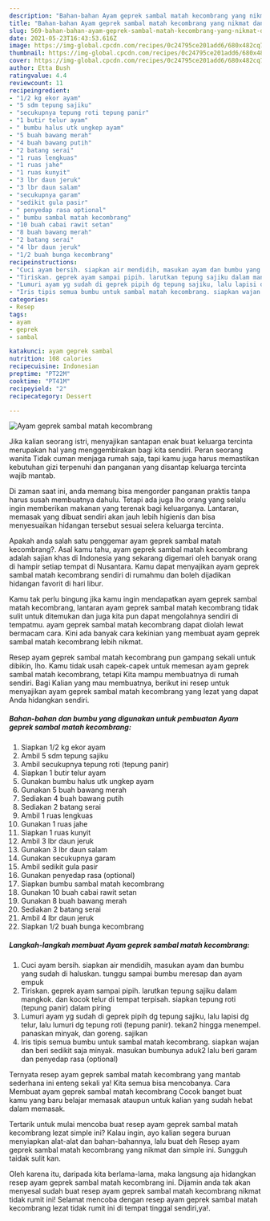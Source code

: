 ```yaml
---
description: "Bahan-bahan Ayam geprek sambal matah kecombrang yang nikmat dan Mudah Dibuat"
title: "Bahan-bahan Ayam geprek sambal matah kecombrang yang nikmat dan Mudah Dibuat"
slug: 569-bahan-bahan-ayam-geprek-sambal-matah-kecombrang-yang-nikmat-dan-mudah-dibuat
date: 2021-05-23T16:43:53.616Z
image: https://img-global.cpcdn.com/recipes/0c24795ce201add6/680x482cq70/ayam-geprek-sambal-matah-kecombrang-foto-resep-utama.jpg
thumbnail: https://img-global.cpcdn.com/recipes/0c24795ce201add6/680x482cq70/ayam-geprek-sambal-matah-kecombrang-foto-resep-utama.jpg
cover: https://img-global.cpcdn.com/recipes/0c24795ce201add6/680x482cq70/ayam-geprek-sambal-matah-kecombrang-foto-resep-utama.jpg
author: Etta Bush
ratingvalue: 4.4
reviewcount: 11
recipeingredient:
- "1/2 kg ekor ayam"
- "5 sdm tepung sajiku"
- "secukupnya tepung roti tepung panir"
- "1 butir telur ayam"
- " bumbu halus utk ungkep ayam"
- "5 buah bawang merah"
- "4 buah bawang putih"
- "2 batang serai"
- "1 ruas lengkuas"
- "1 ruas jahe"
- "1 ruas kunyit"
- "3 lbr daun jeruk"
- "3 lbr daun salam"
- "secukupnya garam"
- "sedikit gula pasir"
- " penyedap rasa optional"
- " bumbu sambal matah kecombrang"
- "10 buah cabai rawit setan"
- "8 buah bawang merah"
- "2 batang serai"
- "4 lbr daun jeruk"
- "1/2 buah bunga kecombrang"
recipeinstructions:
- "Cuci ayam bersih. siapkan air mendidih, masukan ayam dan bumbu yang sudah di haluskan. tunggu sampai bumbu meresap dan ayam empuk"
- "Tiriskan. geprek ayam sampai pipih. larutkan tepung sajiku dalam mangkok. dan kocok telur di tempat terpisah. siapkan tepung roti (tepung panir) dalam piring"
- "Lumuri ayam yg sudah di geprek pipih dg tepung sajiku, lalu lapisi dg telur, lalu lumuri dg tepung roti (tepung panir). tekan2 hingga menempel. panaskan minyak, dan goreng. sajikan"
- "Iris tipis semua bumbu untuk sambal matah kecombrang. siapkan wajan dan beri sedikit saja minyak. masukan bumbunya aduk2 lalu beri garam dan penyedap rasa (optional)"
categories:
- Resep
tags:
- ayam
- geprek
- sambal

katakunci: ayam geprek sambal 
nutrition: 108 calories
recipecuisine: Indonesian
preptime: "PT22M"
cooktime: "PT41M"
recipeyield: "2"
recipecategory: Dessert

---
```



![Ayam geprek sambal matah kecombrang](https://img-global.cpcdn.com/recipes/0c24795ce201add6/680x482cq70/ayam-geprek-sambal-matah-kecombrang-foto-resep-utama.jpg)

Jika kalian seorang istri, menyajikan santapan enak buat keluarga tercinta merupakan hal yang menggembirakan bagi kita sendiri. Peran seorang  wanita Tidak cuman menjaga rumah saja, tapi kamu juga harus memastikan kebutuhan gizi terpenuhi dan panganan yang disantap keluarga tercinta wajib mantab.

Di zaman  saat ini, anda memang bisa mengorder panganan praktis tanpa harus susah membuatnya dahulu. Tetapi ada juga lho orang yang selalu ingin memberikan makanan yang terenak bagi keluarganya. Lantaran, memasak yang dibuat sendiri akan jauh lebih higienis dan bisa menyesuaikan hidangan tersebut sesuai selera keluarga tercinta. 



Apakah anda salah satu penggemar ayam geprek sambal matah kecombrang?. Asal kamu tahu, ayam geprek sambal matah kecombrang adalah sajian khas di Indonesia yang sekarang digemari oleh banyak orang di hampir setiap tempat di Nusantara. Kamu dapat menyajikan ayam geprek sambal matah kecombrang sendiri di rumahmu dan boleh dijadikan hidangan favorit di hari libur.

Kamu tak perlu bingung jika kamu ingin mendapatkan ayam geprek sambal matah kecombrang, lantaran ayam geprek sambal matah kecombrang tidak sulit untuk ditemukan dan juga kita pun dapat mengolahnya sendiri di tempatmu. ayam geprek sambal matah kecombrang dapat diolah lewat bermacam cara. Kini ada banyak cara kekinian yang membuat ayam geprek sambal matah kecombrang lebih nikmat.

Resep ayam geprek sambal matah kecombrang pun gampang sekali untuk dibikin, lho. Kamu tidak usah capek-capek untuk memesan ayam geprek sambal matah kecombrang, tetapi Kita mampu membuatnya di rumah sendiri. Bagi Kalian yang mau membuatnya, berikut ini resep untuk menyajikan ayam geprek sambal matah kecombrang yang lezat yang dapat Anda hidangkan sendiri.

<!--inarticleads1-->

##### Bahan-bahan dan bumbu yang digunakan untuk pembuatan Ayam geprek sambal matah kecombrang:

1. Siapkan 1/2 kg ekor ayam
1. Ambil 5 sdm tepung sajiku
1. Ambil secukupnya tepung roti (tepung panir)
1. Siapkan 1 butir telur ayam
1. Gunakan  bumbu halus utk ungkep ayam
1. Gunakan 5 buah bawang merah
1. Sediakan 4 buah bawang putih
1. Sediakan 2 batang serai
1. Ambil 1 ruas lengkuas
1. Gunakan 1 ruas jahe
1. Siapkan 1 ruas kunyit
1. Ambil 3 lbr daun jeruk
1. Gunakan 3 lbr daun salam
1. Gunakan secukupnya garam
1. Ambil sedikit gula pasir
1. Gunakan  penyedap rasa (optional)
1. Siapkan  bumbu sambal matah kecombrang
1. Gunakan 10 buah cabai rawit setan
1. Gunakan 8 buah bawang merah
1. Sediakan 2 batang serai
1. Ambil 4 lbr daun jeruk
1. Siapkan 1/2 buah bunga kecombrang




<!--inarticleads2-->

##### Langkah-langkah membuat Ayam geprek sambal matah kecombrang:

1. Cuci ayam bersih. siapkan air mendidih, masukan ayam dan bumbu yang sudah di haluskan. tunggu sampai bumbu meresap dan ayam empuk
1. Tiriskan. geprek ayam sampai pipih. larutkan tepung sajiku dalam mangkok. dan kocok telur di tempat terpisah. siapkan tepung roti (tepung panir) dalam piring
1. Lumuri ayam yg sudah di geprek pipih dg tepung sajiku, lalu lapisi dg telur, lalu lumuri dg tepung roti (tepung panir). tekan2 hingga menempel. panaskan minyak, dan goreng. sajikan
1. Iris tipis semua bumbu untuk sambal matah kecombrang. siapkan wajan dan beri sedikit saja minyak. masukan bumbunya aduk2 lalu beri garam dan penyedap rasa (optional)




Ternyata resep ayam geprek sambal matah kecombrang yang mantab sederhana ini enteng sekali ya! Kita semua bisa mencobanya. Cara Membuat ayam geprek sambal matah kecombrang Cocok banget buat kamu yang baru belajar memasak ataupun untuk kalian yang sudah hebat dalam memasak.

Tertarik untuk mulai mencoba buat resep ayam geprek sambal matah kecombrang lezat simple ini? Kalau ingin, ayo kalian segera buruan menyiapkan alat-alat dan bahan-bahannya, lalu buat deh Resep ayam geprek sambal matah kecombrang yang nikmat dan simple ini. Sungguh taidak sulit kan. 

Oleh karena itu, daripada kita berlama-lama, maka langsung aja hidangkan resep ayam geprek sambal matah kecombrang ini. Dijamin anda tak akan menyesal sudah buat resep ayam geprek sambal matah kecombrang nikmat tidak rumit ini! Selamat mencoba dengan resep ayam geprek sambal matah kecombrang lezat tidak rumit ini di tempat tinggal sendiri,ya!.

